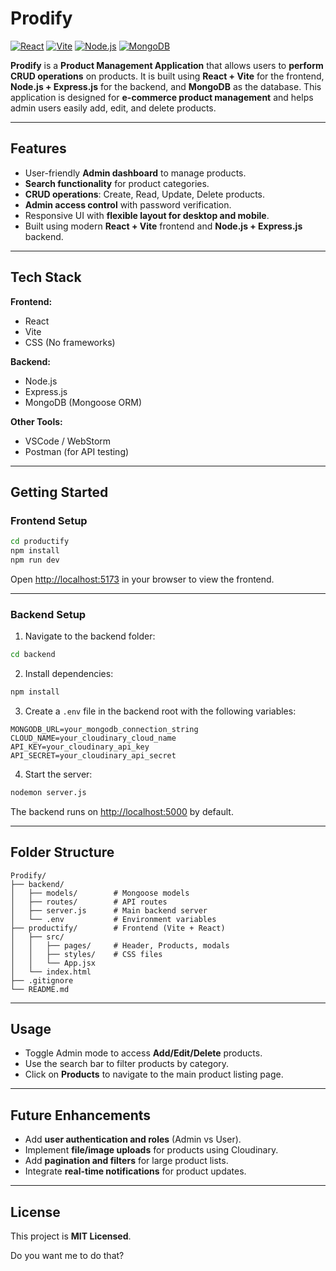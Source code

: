 
# Prodify

[![React](https://img.shields.io/badge/Frontend-React-blue)](https://reactjs.org/)
[![Vite](https://img.shields.io/badge/Build-Vite-yellow)](https://vitejs.dev/)
[![Node.js](https://img.shields.io/badge/Backend-Node.js-green)](https://nodejs.org/)
[![MongoDB](https://img.shields.io/badge/Database-MongoDB-brightgreen)](https://www.mongodb.com/)

**Prodify** is a **Product Management Application** that allows users to **perform CRUD operations** on products. It is built using **React + Vite** for the frontend, **Node.js + Express.js** for the backend, and **MongoDB** as the database. This application is designed for **e-commerce product management** and helps admin users easily add, edit, and delete products.

---

## **Features**

* User-friendly **Admin dashboard** to manage products.
* **Search functionality** for product categories.
* **CRUD operations**: Create, Read, Update, Delete products.
* **Admin access control** with password verification.
* Responsive UI with **flexible layout for desktop and mobile**.
* Built using modern **React + Vite** frontend and **Node.js + Express.js** backend.

---

## **Tech Stack**

**Frontend:**

* React
* Vite
* CSS (No frameworks)

**Backend:**

* Node.js
* Express.js
* MongoDB (Mongoose ORM)

**Other Tools:**

* VSCode / WebStorm
* Postman (for API testing)

---

## **Getting Started**

### **Frontend Setup**

```bash
cd productify
npm install
npm run dev
```

Open [http://localhost:5173](http://localhost:5173) in your browser to view the frontend.

---

### **Backend Setup**

1. Navigate to the backend folder:

```bash
cd backend
```

2. Install dependencies:

```bash
npm install
```

3. Create a `.env` file in the backend root with the following variables:

```env
MONGODB_URL=your_mongodb_connection_string
CLOUD_NAME=your_cloudinary_cloud_name
API_KEY=your_cloudinary_api_key
API_SECRET=your_cloudinary_api_secret
```

4. Start the server:

```bash
nodemon server.js
```

The backend runs on [http://localhost:5000](http://localhost:5000) by default.

---

## **Folder Structure**

```text
Prodify/
├── backend/
│   ├── models/        # Mongoose models
│   ├── routes/        # API routes
│   ├── server.js      # Main backend server
│   └── .env           # Environment variables
├── productify/        # Frontend (Vite + React)
│   ├── src/
│   │   ├── pages/     # Header, Products, modals
│   │   ├── styles/    # CSS files
│   │   └── App.jsx
│   └── index.html
├── .gitignore
└── README.md
```

---

## **Usage**

* Toggle Admin mode to access **Add/Edit/Delete** products.
* Use the search bar to filter products by category.
* Click on **Products** to navigate to the main product listing page.

---

## **Future Enhancements**

* Add **user authentication and roles** (Admin vs User).
* Implement **file/image uploads** for products using Cloudinary.
* Add **pagination and filters** for large product lists.
* Integrate **real-time notifications** for product updates.

---

## **License**

This project is **MIT Licensed**.



Do you want me to do that?
